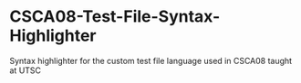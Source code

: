# CSCA08-Test-File-Syntax-Highlighter
Syntax highlighter for the custom test file language used in CSCA08 taught at UTSC
